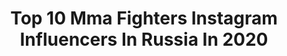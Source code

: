 ---
title: Top 10 Mma Fighters Instagram Influencers In Russia In 2020
description: >-
  Find top mma fighters Instagram influencers in Russia in 2020. Most popular hashtags: #mma #gfc #2020 #grapplingindustries.
platform: Instagram
profiles:
  - username: "eslemesovmma_09"
    fullname: >-
      Arslan Eslemesov
    location: "Russia"
    followers: 6192
    engagement: 920
    commentsToLikes: 0.093665
    id: ck5cec1fhkqx40i11g9iwdr34
    verified: false
    hashtags: "#counterstrike, #mma, #mmarussia"
  - username: "abubakarov155"
    fullname: >-
      Ibragim Abubakarov (Нохчо)
    location: "Russia"
    followers: 5363
    engagement: 1360
    commentsToLikes: 0.063734
    id: ck0vzx32ibbag0i19u5oxatfn
    verified: false
    hashtags: ""
  - username: "nurullo_aliev"
    fullname: >-
      Nurullo.Aliev 🦅
    location: "Russia"
    followers: 58609
    engagement: 1032
    commentsToLikes: 0.019164
    id: ck5zmxhkandta0i14u0olbw30
    verified: false
    hashtags: "#gfc24, #soon, #alhamdulillah, #moscow"
  - username: "zhorarm011"
    fullname: >-
      Жора Айвазян
    location: "Russia"
    followers: 28750
    engagement: 882
    commentsToLikes: 0.018868
    id: ck6tyiiw23xii0j71mk6um4nk
    verified: false
    hashtags: "#gorillafighting, #bukaboxing, #repost, #gfc"
  - username: "ali___70"
    fullname: >-
      "Счастливчик"D" "70 🦍"
    location: "Russia"
    followers: 7278
    engagement: 1396
    commentsToLikes: 0.024219
    id: ck6u031crdcr00j71xwfzl4jv
    verified: false
    hashtags: "#uae, #abudhabi, #10, #london"
  - username: "magomedrasul_khasbulaev"
    fullname: >-
      Magomedrasul Khasbulaev
    location: "Russia"
    followers: 59586
    engagement: 378
    commentsToLikes: 0.021068
    id: ck5q1lv12bm480i11dujtszq2
    verified: true
    hashtags: "#mubarak, #ramadan, #brave33, #akhmatsila"
  - username: "simbagaev_snow_leopard"
    fullname: >-
      MMA Fighter FERRUM👊
    location: "Russia"
    followers: 15998
    engagement: 508
    commentsToLikes: 0.029816
    id: ck5q1mcgjbolf0i11z475gpei
    verified: false
    hashtags: "#fitnessformula74, #gfc, #rcc"
  - username: "daineko_mma"
    fullname: >-
      Daineko Vladimir
    location: "Russia"
    followers: 6433
    engagement: 1159
    commentsToLikes: 0.020385
    id: ck5zqlvltuuhb0i14xsxrnitk
    verified: false
    hashtags: "#2020"
  - username: "valery_myasnikov"
    fullname: >-
      Валерий Мясников
    location: "Russia"
    followers: 15702
    engagement: 625
    commentsToLikes: 0.021221
    id: ck8swue3jf9v20j78bday8joq
    verified: false
    hashtags: "#run, #win, #training, #wrestling"
  - username: "getmanivan_mma"
    fullname: >-
      Иван Гетьман
    location: "Russia"
    followers: 13337
    engagement: 1070
    commentsToLikes: 0.012387
    id: ck5hehrqssz0o0i11lzo2onzq
    verified: false
    hashtags: "#bjjforlife, #diaz, #diazarmy, #waybjj"
---